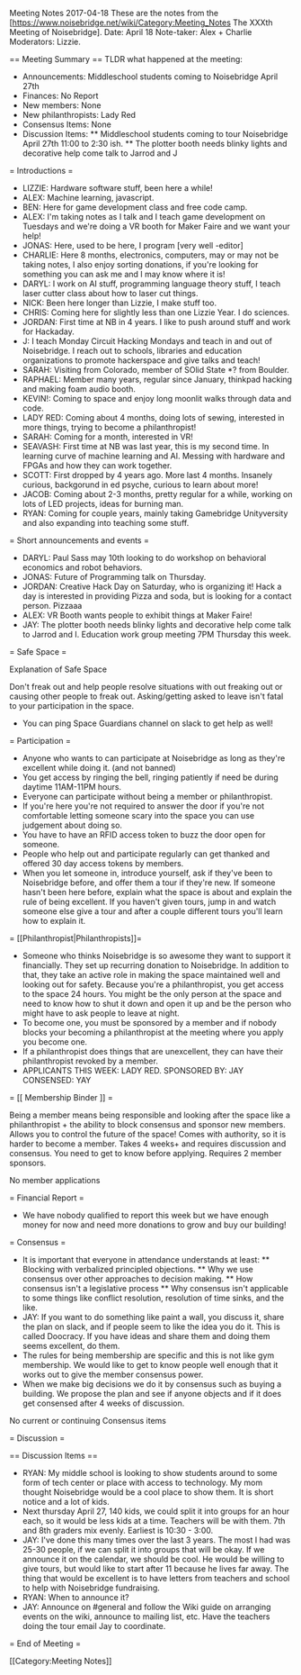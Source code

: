Meeting Notes 2017-04-18 
 These are the notes from the [https://www.noisebridge.net/wiki/Category:Meeting_Notes The XXXth Meeting of Noisebridge]. Date: April 18 Note-taker: Alex + Charlie Moderators: Lizzie.

== Meeting Summary ==
TLDR what happened at the meeting:
* Announcements: Middleschool students coming to Noisebridge April 27th
* Finances: No Report
* New members: None
* New philanthropists: Lady Red
* Consensus Items: None
* Discussion Items: 
** Middleschool students coming to tour Noisebridge April 27th 11:00 to 2:30 ish.
** The plotter booth needs blinky lights and decorative help come talk to Jarrod and J

= Introductions =
* LIZZIE: Hardware software stuff, been here a while!
* ALEX: Machine learning, javascript.
* BEN: Here for game development class and free code camp.
* ALEX: I'm taking notes as I talk and I teach game development on Tuesdays and we're doing a VR booth for Maker Faire and we want your help!
* JONAS: Here, used to be here, I program [very well -editor]
* CHARLIE: Here 8 months, electronics, computers, may or may not be taking notes, I also enjoy sorting donations, if you're looking for something you can ask me and I may know where it is!
* DARYL: I work on AI stuff, programming language theory stuff, I teach laser cutter class about how to laser cut things.
* NICK: Been here longer than Lizzie, I make stuff too.
* CHRIS: Coming here for slightly less than one Lizzie Year. I do sciences.
* JORDAN: First time at NB in 4 years. I like to push around stuff and work for Hackaday.
* J: I teach Monday Circuit Hacking Mondays and teach in and out of Noisebridge. I reach out to schools, libraries and education organizations to promote hackerspace and give talks and teach!
* SARAH: Visiting from Colorado, member of SOlid State *? from Boulder.
* RAPHAEL: Member many years, regular since January, thinkpad hacking and making foam audio booth.
* KEVIN!: Coming to space and enjoy long moonlit walks through data and code.
* LADY RED: Coming about 4 months, doing lots of sewing, interested in more things, trying to become a philanthropist!
* SARAH: Coming for a month, interested in VR!
* SEAVASH: First time at NB was last year, this is my second time. In learning curve of machine learning and AI. Messing with hardware and FPGAs and how they can work together.
* SCOTT: First dropped by 4 years ago. More last 4 months. Insanely curious, backgorund in ed psyche, curious to learn about more!
* JACOB: Coming about 2-3 months, pretty regular for a while, working on lots of LED projects, ideas for burning man.
* RYAN: Coming for couple years, mainly taking Gamebridge Unityversity and also expanding into teaching some stuff.



= Short announcements and events =

* DARYL: Paul Sass may 10th looking to do workshop on behavioral economics and robot behaviors.
* JONAS: Future of Programming talk on Thursday.
* JORDAN: Creative Hack Day on Saturday, who is organizing it! Hack a day is interested in providing Pizza and soda, but is looking for a contact person. Pizzaaa
* ALEX: VR Booth wants people to exhibit things at Maker Faire!
* JAY: The plotter booth needs blinky lights and decorative help come talk to Jarrod and I. Education work group meeting 7PM Thursday this week.

= Safe Space =

Explanation of Safe Space

Don't freak out and help people resolve situations with out freaking out or causing other people to freak out.
Asking/getting asked to leave isn't fatal to your participation in the space.
* You can ping Space Guardians channel on slack to get help as well!


= Participation =

* Anyone who wants to can participate at Noisebridge as long as they're excellent while doing it. (and not banned)
* You get access by ringing the bell, ringing patiently if need be during daytime 11AM-11PM hours.
* Everyone can participate without being a member or philanthropist.
* If you're here you're not required to answer the door if you're not comfortable letting someone scary into the space you can use judgement about doing so.
* You have to have an RFID access token to buzz the door open for someone.
* People who help out and participate regularly can get thanked and offered 30 day access tokens by members.
* When you let someone in, introduce yourself, ask if they've been to Noisebridge before, and offer them a tour if they're new. If someone hasn't been here before, explain what the space is about and explain the rule of being excellent. If you haven't given tours, jump in and watch someone else give a tour and after a couple different tours you'll learn how to explain it.

= [[Philanthropist|Philanthropists]]=

* Someone who thinks Noisebridge is so awesome they want to support it financially. They set up recurring donation to Noisebridge. In addition to that, they take an active role in making the space maintained well and looking out for safety. Because you're a philanthropist, you get access to the space 24 hours. You might be the only person at the space and need to know how to shut it down and open it up and be the person who might have to ask people to leave at night.
* To become one, you must be sponsored by a member and if nobody blocks your becoming a philanthropist at the meeting where you apply you become one.
* If a philanthropist does things that are unexcellent, they can have their philanthropist revoked by a member.
* APPLICANTS THIS WEEK: LADY RED. SPONSORED BY: JAY  CONSENSED: YAY

= [[ Membership Binder ]] =

Being a member means being responsible and looking after the space like a philanthropist + the ability to block consensus and sponsor new members. Allows you to control the future of the space! Comes with authority, so it is harder to become a member. Takes 4 weeks+ and requires discussion and consensus. You need to get to know before applying. Requires 2 member sponsors.

No member applications


= Financial Report =
* We have nobody qualified to report this week but we have enough money for now and need more donations to grow and buy our building!

= Consensus =
* It is important that everyone in attendance understands at least:
** Blocking with verbalized principled objections.
** Why we use consensus over other approaches to decision making.
** How consensus isn't a legislative process
** Why consensus isn't applicable to some things like conflict resolution, resolution of time sinks, and the like.
* JAY: If you want to do something like paint a wall, you discuss it, share the plan on slack, and if people seem to like the idea you do it. This is called Doocracy. If you have ideas and share them and doing them seems excellent, do them.
* The rules for being membership are specific and this is not like gym membership. We would like to get to know people well enough that it works out to give the member consensus power.
* When we make big decisions we do it by consensus such as buying a building. We propose the plan and see if anyone objects and if it does get consensed after 4 weeks of discussion.

No current or continuing Consensus items


= Discussion =

== Discussion Items ==
* RYAN: My middle school is looking to show students around to some form of tech center or place with access to technology. My mom thought Noisebridge would be a cool place to show them. It is short notice and a lot of kids. 
* Next thursday April 27, 140 kids, we could split it into groups for an hour each, so it would be less kids at a time. Teachers will be with them. 7th and 8th graders mix evenly. Earliest is 10:30 - 3:00.
* JAY: I've done this many times over the last 3 years. The most I had was 25-30 people, if we can split it into groups that will be okay. If we announce it on the calendar, we should be cool. He would be willing to give tours, but would like to start after 11 because he lives far away. The thing that would be excellent is to have letters from teachers and school to help with Noisebridge fundraising.
* RYAN: When to announce it?
* JAY: Announce on #general and follow the Wiki guide on arranging events on the wiki, announce to mailing list, etc. Have the teachers doing the tour email Jay to coordinate.

= End of Meeting =

[[Category:Meeting Notes]]